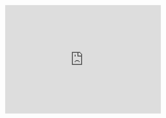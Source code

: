 <iframe src="https://www.ourboox.com/b/946375/%d0%bd%d0%b0%d0%bf%d1%96%d0%b2%d0%b0%d0%b2%d1%82%d0%be%d0%bc%d0%b0%d1%82%d0%b8%d1%87%d0%bd%d0%b5-%d0%b7%d0%b2%d0%b0%d1%80%d1%8e%d0%b2%d0%b0%d0%bd%d0%bd%d1%8f-%d0%b2-%d1%81%d0%b5%d1%80%d0%b5%d0%b4/?ob_embed" scrolling="no" width="100%" height="350" style="border:none;" allowtransparency="true" allowfullscreen="allowfullscreen"></iframe>
